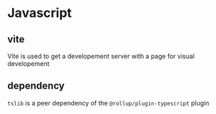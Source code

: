 # Javascript




## vite

Vite is used to get a developement server with a page
for visual developement


## dependency

`tslib` is a peer dependency of the `@rollup/plugin-typescript` plugin
